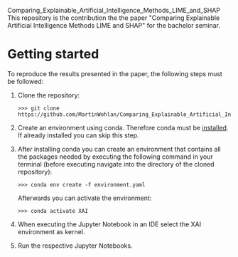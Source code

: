Comparing_Explainable_Artificial_Intelligence_Methods_LIME_and_SHAP
This repository is the contribution the the paper "Comparing Explainable Artificial Intelligence Methods LIME and SHAP" for the bachelor seminar.

# Getting started
To reproduce the results presented in the paper, the following steps must be followed:

1. Clone the repository:
    ```
    >>> git clone https://github.com/MartinWohlan/Comparing_Explainable_Artificial_Intelligence_Methods_LIME_and_SHAP.git
    ```

2. Create an environment using conda. Therefore conda must be [installed](https://docs.conda.io/projects/conda/en/latest/user-guide/install/index.html). If already installed you can skip this step.
3. After installing conda you can create an environment that contains all the packages needed by executing the following command in your terminal (before executing navigate into the directory of the cloned repository):
    ```
    >>> conda env create -f environment.yaml
    ```
    Afterwards you can activate the environment:<br>
    ```
    >>> conda activate XAI
    ```
4. When executing the Jupyter Notebook in an IDE select the XAI environment as kernel.
5. Run the respective Jupyter Notebooks.